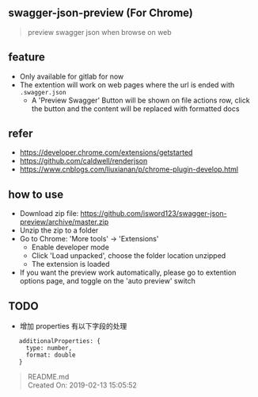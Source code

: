 ## swagger-json-preview (For Chrome)

> preview swagger json when browse on web

## feature
- Only available for gitlab for now
- The extention will work on web pages where the url is ended with `.swagger.json`
    - A 'Preview Swagger' Button will be shown on file actions row, click the button and the content will be replaced with formatted docs

## refer
- https://developer.chrome.com/extensions/getstarted
- https://github.com/caldwell/renderjson
- https://www.cnblogs.com/liuxianan/p/chrome-plugin-develop.html

## how to use
- Download zip file: https://github.com/isword123/swagger-json-preview/archive/master.zip
- Unzip the zip to a folder
- Go to Chrome: 'More tools' -> 'Extensions'
    - Enable developer mode
    - Click 'Load unpacked', choose the folder location unzipped
    - The extension is loaded
- If you want the preview work automatically, please go to extention options page, and toggle on the 'auto preview' switch

## TODO
- 增加 properties 有以下字段的处理 
```
   additionalProperties: {
     type: number,
     format: double
   }
```



> README.md  
> Created On: 2019-02-13 15:05:52  
